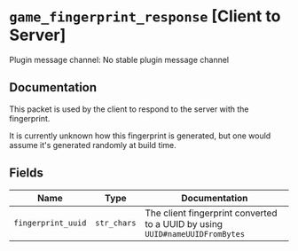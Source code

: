 # `game_fingerprint_response` [Client to Server]
Plugin message channel: No stable plugin message channel

## Documentation
This packet is used by the client to respond to the server with the fingerprint.

It is currently unknown how this fingerprint is generated, but one would assume it's generated randomly at build time.


## Fields
| Name | Type | Documentation |
| ---- | ---- | ------------- |
| `fingerprint_uuid` | `str_chars` | The client fingerprint converted to a UUID by using `UUID#nameUUIDFromBytes` |
